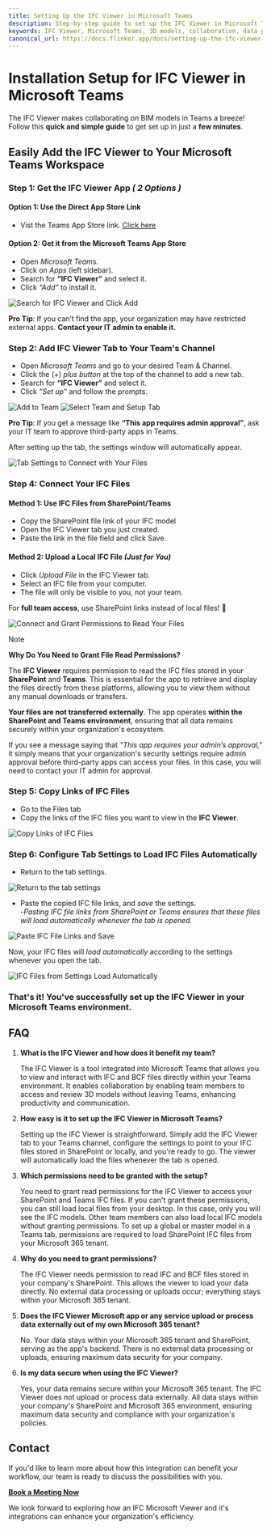 ```yaml
---
title: Setting Up the IFC Viewer in Microsoft Teams
description: Step-by-step guide to set up the IFC Viewer in Microsoft Teams for enhanced collaboration and data privacy.
keywords: IFC Viewer, Microsoft Teams, 3D models, collaboration, data privacy
canonical_url: https://docs.flinker.app/docs/setting-up-the-ifc-viewer-in-microsoft-teams.html
---
```


# Installation Setup for IFC Viewer in Microsoft Teams

The IFC Viewer makes collaborating on BIM models in Teams a breeze!<br>
Follow this **quick and simple guide** to get set up in just a **few minutes**.

## Easily Add the IFC Viewer to Your Microsoft Teams Workspace

### **Step 1**: Get the IFC Viewer App *( 2 Options )*

#### **Option 1**: Use the Direct App Store Link<br>
* Vist the Teams App Store link. [Click here](https://teams.microsoft.com/l/app/828163ae-0b22-445f-85c6-5768b56dfa4e?source=app-details-dialog)<br>

#### **Option 2**: Get it from the Microsoft Teams App Store<br>
* Open *Microsoft Teams.* <br>
* Click on *Apps* (left sidebar). <br>
* Search for **“IFC Viewer”** and select it. <br>
* Click *“Add”* to install it. <br>

![Search for IFC Viewer and Click Add](/_media/teams-apps-search-for-ifc-viewer-and-click-add.png)

**Pro Tip**: If you can’t find the app, your organization may have restricted external apps. **Contact your IT admin to enable it.**

### **Step 2**: Add IFC Viewer Tab to Your Team's Channel<br>
* Open *Microsoft Teams* and go to your desired Team & Channel.<br>
* Click the (+) *plus button* at the top of the channel to add a new tab.<br>
* Search for **“IFC Viewer”** and select it.<br>
* Click *“Set up”* and follow the prompts.<br>

![Add to Team](/_media/teams-apps-add-to-team.png)
![Select Team and Setup Tab](/_media/teams-apps-ifc-viewer-select-team-and-setup-tab.png)

**Pro Tip**: If you get a message like **“This app requires admin approval”**, ask your IT team to approve third-party apps in Teams.

After setting up the tab, the settings window will automatically appear. 

![Tab Settings to Connect with Your Files](/_media/teams-apps-ifc-viewer-tab-settings-paste-ifc-file-links-and-save.png)

### Step 4: Connect Your IFC Files

#### Method 1: Use IFC Files from SharePoint/Teams
* Copy the SharePoint file link of your IFC model
* Open the IFC Viewer tab you just created.
* Paste the link in the file field and click Save.

#### Method 2: Upload a Local IFC File *(Just for You)*
* Click *Upload File* in the IFC Viewer tab.
* Select an IFC file from your computer.
* The file will only be visible to you, not your team.

For **full team access**, use SharePoint links instead of local files! 🚀

![Connect and Grant Permissions to Read Your Files](/_media/teams-apps-ifc-viewer-click-connect-and-grant-permissions-to-read-your-files.png)


> [!Note]
> **Why Do You Need to Grant File Read Permissions?**
> 
> The **IFC Viewer** requires permission to read the IFC files stored in your **SharePoint** and **Teams**. This is essential for the app to retrieve and display the files directly from these platforms, allowing you to view them without any manual downloads or transfers.
> 
> **Your files are not transferred externally**. The app operates **within the SharePoint and Teams environment**, ensuring that all data remains securely within your organization's ecosystem.
> 
> If you see a message saying that _"This app requires your admin’s approval,"_ it simply means that your organization's security settings require admin approval before third-party apps can access your files. In this case, you will need to contact your IT admin for approval.

### Step 5: Copy Links of IFC Files
* Go to the Files tab
* Copy the links of the IFC files you want to view in the **IFC Viewer**.

![Copy Links of IFC Files](/_media/teams-apps-ifc-viewer-in-files-tab-copy-links-of-ifc-files.png)

### Step 6: Configure Tab Settings to Load IFC Files Automatically<br>
* Return to the tab settings.

![Return to the tab settings](/_media/teams-apps-ifc-viewer-tab-settings-to-connect-with-your-files.png)

* Paste the copied IFC file links, and *save* the settings.<br>
  -*Pasting IFC file links from SharePoint or Teams ensures that these files will load automatically whenever the tab is opened.*

![Paste IFC File Links and Save](/_media/teams-apps-ifc-viewer-tab-settings-paste-ifc-file-links-and-save.png)

Now, your IFC files will *load automatically* according to the settings whenever you open the tab.

![IFC Files from Settings Load Automatically](/_media/teams-apps-ifc-viewer-ifc-files-from-settings-load-automatically.png)

### That's it! **You've successfully set up the IFC Viewer in your Microsoft Teams environment.**


## FAQ

1. **What is the IFC Viewer and how does it benefit my team?**

    The IFC Viewer is a tool integrated into Microsoft Teams that allows you to view and interact with IFC and BCF files directly within your Teams environment. It enables collaboration by enabling team members to access and review 3D models without leaving Teams, enhancing productivity and communication.

2. **How easy is it to set up the IFC Viewer in Microsoft Teams?**

    Setting up the IFC Viewer is straightforward. Simply add the IFC Viewer tab to your Teams channel, configure the settings to point to your IFC files stored in SharePoint or locally, and you're ready to go. The viewer will automatically load the files whenever the tab is opened.

3. **Which permissions need to be granted with the setup?**

    You need to grant read permissions for the IFC Viewer to access your SharePoint and Teams IFC files. If you can't grant these permissions, you can still load local files from your desktop. In this case, only you will see the IFC models. Other team members can also load local IFC models without granting permissions. To set up a global or master model in a Teams tab, permissions are required to load SharePoint IFC files from your Microsoft 365 tenant.

4. **Why do you need to grant permissions?**

    The IFC Viewer needs permission to read IFC and BCF files stored in your company's SharePoint. This allows the viewer to load your data directly. No external data processing or uploads occur; everything stays within your Microsoft 365 tenant.

5. **Does the IFC Viewer Microsoft app or any service upload or process data externally out of my own Microsoft 365 tenant?**

    No. Your data stays within your Microsoft 365 tenant and SharePoint, serving as the app's backend. There is no external data processing or uploads, ensuring maximum data security for your company.

6. **Is my data secure when using the IFC Viewer?**

    Yes, your data remains secure within your Microsoft 365 tenant. The IFC Viewer does not upload or process data externally. All data stays within your company's SharePoint and Microsoft 365 environment, ensuring maximum data security and compliance with your organization's policies.


## Contact

If you'd like to learn more about how this integration can benefit your workflow, our team is ready to discuss the possibilities with you.

[**Book a Meeting Now**](https://outlook.office365.com/book/SupportConsultingonlinemeeting@flinker.app/)

We look forward to exploring how an IFC Microsoft Viewer and it's integrations can enhance your organization's efficiency.

<br><br><br><br><br><br><br><br><br><br><br><br><br><br><br><br><br><br><br><br><br><br><br><br>
